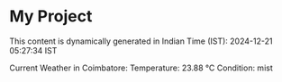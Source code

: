 # My Project

This content is dynamically generated in Indian Time (IST): 2024-12-21 05:27:34 IST


Current Weather in Coimbatore:
Temperature: 23.88 °C
Condition: mist
